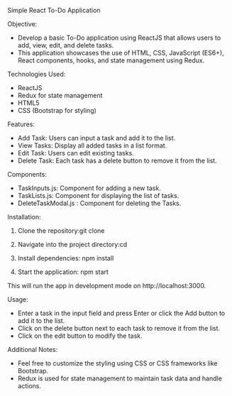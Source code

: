 Simple React To-Do Application

Objective:

* Develop a basic To-Do application using ReactJS that allows users to add, view, edit, and delete tasks. 
* This application showcases the use of HTML, CSS, JavaScript (ES6+), React components, hooks, and state management using Redux.

Technologies Used: 

* ReactJS 
* Redux for state management
* HTML5
* CSS (Bootstrap for styling)

Features: 

* Add Task: Users can input a task and add it to the list.
* View Tasks: Display all added tasks in a list format.
* Edit Task: Users can edit existing tasks.
* Delete Task: Each task has a delete button to remove it from the list.

Components:

* TaskInputs.js: Component for adding a new task.
* TaskLists.js: Component for displaying the list of tasks.
* DeleteTaskModal.js : Component for deleting the Tasks.


Installation: 

1. Clone the repository:git clone <repository-url>

2. Navigate into the project directory:cd <project-folder>

3. Install dependencies: npm install

4. Start the application: npm start

This will run the app in development mode on http://localhost:3000.

Usage: 

* Enter a task in the input field and press Enter or click the Add button to add it to the list.
* Click on the delete button next to each task to remove it from the list.
* Click on the edit button to modify the task.

Additional Notes:

* Feel free to customize the styling using CSS or CSS frameworks like Bootstrap.
* Redux is used for state management to maintain task data and handle actions.
